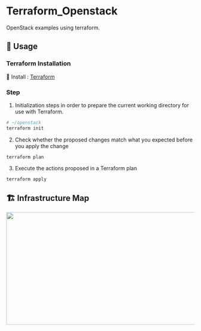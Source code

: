 # Terraform_Openstack

OpenStack examples using terraform.


## :pushpin: Usage

### Terraform Installation
🔗 Install : <a href="https://developer.hashicorp.com/terraform/tutorials/aws-get-started/install-cli">Terraform</a>


### Step

1. Initialization steps in order to prepare the current working directory for use with Terraform.
```bash 
# ~/openstack
terraform init
```

2. Check whether the proposed changes match what you expected before you apply the change
```
terraform plan
```

3. Execute the actions proposed in a Terraform plan
```
terraform apply
```


## :building_construction: Infrastructure Map

<img height="300px" width="600px" src="https://github.com/2youngjun/Terraform_Openstack/assets/86882798/76e171b3-4010-498f-9859-510d8447433c"/>
